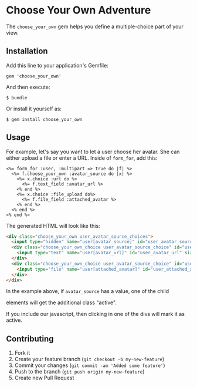 # Choose Your Own Adventure

The `choose_your_own` gem helps you define a multiple-choice
part of your view.

## Installation

Add this line to your application's Gemfile:

    gem 'choose_your_own'

And then execute:

    $ bundle

Or install it yourself as:

    $ gem install choose_your_own

## Usage

For example, let's say you want to let a user choose her avatar.
She can either upload a file or enter a URL. Inside of `form_for`,
add this:

```erb
<%= form_for :user, :multipart => true do |f| %>
  <%= f.choose_your_own :avatar_source do |x| %>
    <%= x.choice :url do %>
      <%= f.text_field :avatar_url %>
    <% end %>
    <%= x.choice :file_upload do%>
      <%= f.file_field :attached_avatar %>
    <% end %>
  <% end %>
<% end %>
```

The generated HTML will look like this:

```html
<div class="choose_your_own user_avatar_source_choices">
  <input type="hidden" name="user[avatar_source]" id="user_avatar_source" />
  <div class="choose_your_own_choice user_avatar_source_choice" id="user_avatar_source_url">
    <input type="text" name="user[avatar_url]" id="user_avatar_url" size="30" />
  </div>
  <div class="choose_your_own_choice user_avatar_source_choice" id="user_avatar_source_file_upload">
    <input type="file" name="user[attached_avatar]" id="user_attached_avatar" />
  </div>
</div>
```

In the example above, if `avatar_source` has a value, one of the
child <div> elements will get the additional class "active".

If you include our javascript, then clicking in one of the
divs will mark it as active.

## Contributing

1. Fork it
2. Create your feature branch (`git checkout -b my-new-feature`)
3. Commit your changes (`git commit -am 'Added some feature'`)
4. Push to the branch (`git push origin my-new-feature`)
5. Create new Pull Request
